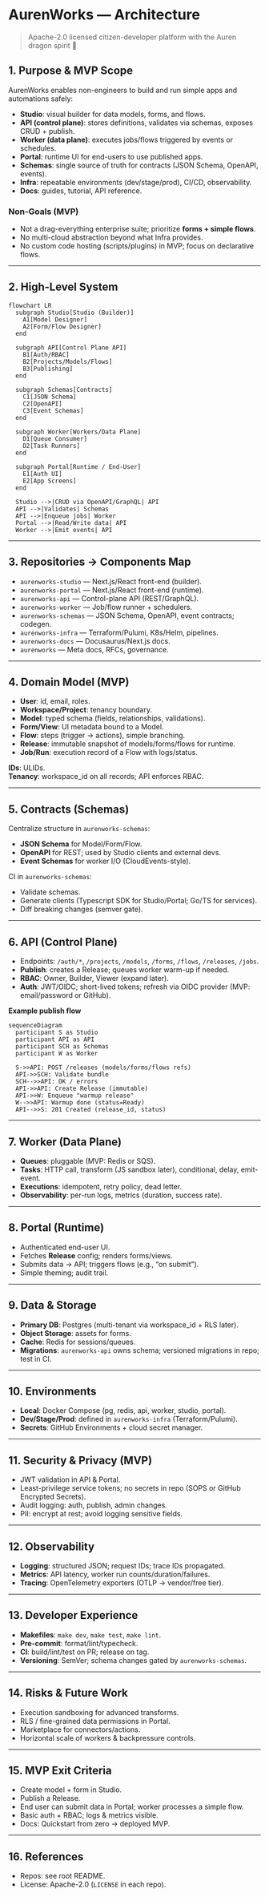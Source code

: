 # AurenWorks — Architecture

> Apache-2.0 licensed citizen-developer platform with the Auren dragon spirit 🐉

## 1. Purpose & MVP Scope
AurenWorks enables non-engineers to build and run simple apps and automations safely:
- **Studio**: visual builder for data models, forms, and flows.
- **API (control plane)**: stores definitions, validates via schemas, exposes CRUD + publish.
- **Worker (data plane)**: executes jobs/flows triggered by events or schedules.
- **Portal**: runtime UI for end-users to use published apps.
- **Schemas**: single source of truth for contracts (JSON Schema, OpenAPI, events).
- **Infra**: repeatable environments (dev/stage/prod), CI/CD, observability.
- **Docs**: guides, tutorial, API reference.

### Non-Goals (MVP)
- Not a drag-everything enterprise suite; prioritize **forms + simple flows**.
- No multi-cloud abstraction beyond what Infra provides.
- No custom code hosting (scripts/plugins) in MVP; focus on declarative flows.

---

## 2. High-Level System

```mermaid
flowchart LR
  subgraph Studio[Studio (Builder)]
    A1[Model Designer]
    A2[Form/Flow Designer]
  end

  subgraph API[Control Plane API]
    B1[Auth/RBAC]
    B2[Projects/Models/Flows]
    B3[Publishing]
  end

  subgraph Schemas[Contracts]
    C1[JSON Schema]
    C2[OpenAPI]
    C3[Event Schemas]
  end

  subgraph Worker[Workers/Data Plane]
    D1[Queue Consumer]
    D2[Task Runners]
  end

  subgraph Portal[Runtime / End-User]
    E1[Auth UI]
    E2[App Screens]
  end

  Studio -->|CRUD via OpenAPI/GraphQL| API
  API -->|Validates| Schemas
  API -->|Enqueue jobs| Worker
  Portal -->|Read/Write data| API
  Worker -->|Emit events| API
```
---

## 3. Repositories → Components Map
- `aurenworks-studio` — Next.js/React front-end (builder).
- `aurenworks-portal` — Next.js/React front-end (runtime).
- `aurenworks-api` — Control-plane API (REST/GraphQL).
- `aurenworks-worker` — Job/flow runner + schedulers.
- `aurenworks-schemas` — JSON Schema, OpenAPI, event contracts; codegen.
- `aurenworks-infra` — Terraform/Pulumi, K8s/Helm, pipelines.
- `aurenworks-docs` — Docusaurus/Next.js docs.
- `aurenworks` — Meta docs, RFCs, governance.

---

## 4. Domain Model (MVP)
- **User**: id, email, roles.
- **Workspace/Project**: tenancy boundary.
- **Model**: typed schema (fields, relationships, validations).
- **Form/View**: UI metadata bound to a Model.
- **Flow**: steps (trigger → actions), simple branching.
- **Release**: immutable snapshot of models/forms/flows for runtime.
- **Job/Run**: execution record of a Flow with logs/status.

**IDs**: ULIDs.  
**Tenancy**: workspace_id on all records; API enforces RBAC.

---

## 5. Contracts (Schemas)
Centralize structure in `aurenworks-schemas`:
- **JSON Schema** for Model/Form/Flow.
- **OpenAPI** for REST; used by Studio clients and external devs.
- **Event Schemas** for worker I/O (CloudEvents-style).

CI in `aurenworks-schemas`:
- Validate schemas.
- Generate clients (Typescript SDK for Studio/Portal; Go/TS for services).
- Diff breaking changes (semver gate).

---

## 6. API (Control Plane)
- Endpoints: `/auth/*`, `/projects`, `/models`, `/forms`, `/flows`, `/releases`, `/jobs`.
- **Publish**: creates a Release; queues worker warm-up if needed.
- **RBAC**: Owner, Builder, Viewer (expand later).
- **Auth**: JWT/OIDC; short-lived tokens; refresh via OIDC provider (MVP: email/password or GitHub).

**Example publish flow**
```mermaid
sequenceDiagram
  participant S as Studio
  participant API as API
  participant SCH as Schemas
  participant W as Worker

  S->>API: POST /releases (models/forms/flows refs)
  API->>SCH: Validate bundle
  SCH-->>API: OK / errors
  API->>API: Create Release (immutable)
  API->>W: Enqueue "warmup release"
  W-->>API: Warmup done (status=Ready)
  API-->>S: 201 Created (release_id, status)
```

---

## 7. Worker (Data Plane)
- **Queues**: pluggable (MVP: Redis or SQS).  
- **Tasks**: HTTP call, transform (JS sandbox later), conditional, delay, emit-event.  
- **Executions**: idempotent, retry policy, dead letter.  
- **Observability**: per-run logs, metrics (duration, success rate).

---

## 8. Portal (Runtime)
- Authenticated end-user UI.
- Fetches **Release** config; renders forms/views.
- Submits data → API; triggers flows (e.g., “on submit”).
- Simple theming; audit trail.

---

## 9. Data & Storage
- **Primary DB**: Postgres (multi-tenant via workspace_id + RLS later).
- **Object Storage**: assets for forms.
- **Cache**: Redis for sessions/queues.
- **Migrations**: `aurenworks-api` owns schema; versioned migrations in repo; test in CI.

---

## 10. Environments
- **Local**: Docker Compose (pg, redis, api, worker, studio, portal).
- **Dev/Stage/Prod**: defined in `aurenworks-infra` (Terraform/Pulumi).  
- **Secrets**: GitHub Environments + cloud secret manager.

---

## 11. Security & Privacy (MVP)
- JWT validation in API & Portal.
- Least-privilege service tokens; no secrets in repo (SOPS or GitHub Encrypted Secrets).
- Audit logging: auth, publish, admin changes.
- PII: encrypt at rest; avoid logging sensitive fields.

---

## 12. Observability
- **Logging**: structured JSON; request IDs; trace IDs propagated.
- **Metrics**: API latency, worker run counts/duration/failures.
- **Tracing**: OpenTelemetry exporters (OTLP → vendor/free tier).

---

## 13. Developer Experience
- **Makefiles**: `make dev`, `make test`, `make lint`.
- **Pre-commit**: format/lint/typecheck.
- **CI**: build/lint/test on PR; release on tag.
- **Versioning**: SemVer; schema changes gated by `aurenworks-schemas`.

---

## 14. Risks & Future Work
- Execution sandboxing for advanced transforms.
- RLS / fine-grained data permissions in Portal.
- Marketplace for connectors/actions.
- Horizontal scale of workers & backpressure controls.

---

## 15. MVP Exit Criteria
- Create model + form in Studio.
- Publish a Release.
- End user can submit data in Portal; worker processes a simple flow.
- Basic auth + RBAC; logs & metrics visible.
- Docs: Quickstart from zero → deployed MVP.

---

## 16. References
- Repos: see root README.
- License: Apache-2.0 (`LICENSE` in each repo).
